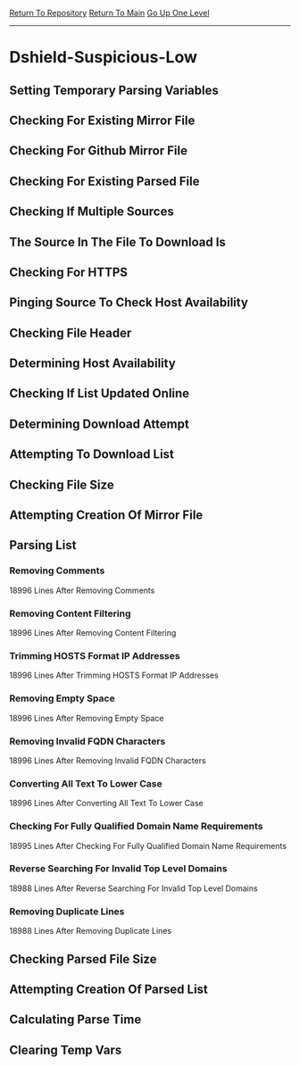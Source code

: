 [Return To Repository](https://github.com/deathbybandaid/piholeparser/)
[Return To Main](https://github.com/deathbybandaid/piholeparser/blob/master/RecentRunLogs/Mainlog.md)
[Go Up One Level](https://github.com/deathbybandaid/piholeparser/blob/master/RecentRunLogs/TopLevelScripts/30-Processing-External-Blacklists.md)
____________________________________
# Dshield-Suspicious-Low
## Setting Temporary Parsing Variables
## Checking For Existing Mirror File
## Checking For Github Mirror File
## Checking For Existing Parsed File
## Checking If Multiple Sources
## The Source In The File To Download Is
## Checking For HTTPS
## Pinging Source To Check Host Availability
## Checking File Header
## Determining Host Availability
## Checking If List Updated Online
## Determining Download Attempt
## Attempting To Download List
## Checking File Size
## Attempting Creation Of Mirror File
## Parsing List
### Removing Comments
18996 Lines After Removing Comments
### Removing Content Filtering
18996 Lines After Removing Content Filtering
### Trimming HOSTS Format IP Addresses
18996 Lines After Trimming HOSTS Format IP Addresses
### Removing Empty Space
18996 Lines After Removing Empty Space
### Removing Invalid FQDN Characters
18996 Lines After Removing Invalid FQDN Characters
### Converting All Text To Lower Case
18996 Lines After Converting All Text To Lower Case
### Checking For Fully Qualified Domain Name Requirements
18995 Lines After Checking For Fully Qualified Domain Name Requirements
### Reverse Searching For Invalid Top Level Domains
18988 Lines After Reverse Searching For Invalid Top Level Domains
### Removing Duplicate Lines
18988 Lines After Removing Duplicate Lines
## Checking Parsed File Size
## Attempting Creation Of Parsed List
## Calculating Parse Time
## Clearing Temp Vars

